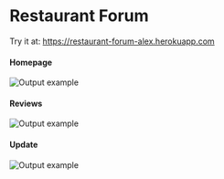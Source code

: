 # Restaurant Forum
Try it at: https://restaurant-forum-alex.herokuapp.com
#### Homepage
![Output example](https://github.com/alexlo97/Restaurant-Forum/blob/master/Screen%20Shot%202020-10-16%20at%209.06.23%20PM.png)
#### Reviews
![Output example](https://github.com/alexlo97/Restaurant-Forum/blob/master/Screen%20Shot%202020-10-16%20at%209.06.49%20PM.png)
#### Update 
![Output example](https://github.com/alexlo97/Restaurant-Forum/blob/master/Screen%20Shot%202020-10-16%20at%209.12.41%20PM.png)
